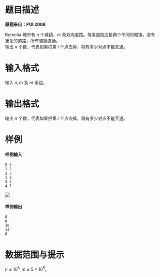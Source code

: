 
# 题目描述

**原题来自：POI 2008**

Byteotia 城市有 $n$ 个城镇，$m$ 条双向道路。每条道路连接两个不同的城镇，没有重复的道路，所有城镇连通。  
输出 $n$ 个数，代表如果把第 $i$ 个点去掉，将有多少对点不能互通。

# 输入格式

输入 $n,m$ 及 $m$ 条边。

# 输出格式

输出 $n$ 个数，代表如果把第 $i$ 个点去掉，将有多少对点不能互通。

# 样例

#### 样例输入
```plain
5 5
1 2
2 3
1 3
3 4
4 5
```
![](source/loj/10104/img/aHR0cHM6Ly9tYWluLmVkdS5wbC9pbWFnZXMvT0kxNS9ibG96YWQxLmdpZg==.gif)

#### 样例输出
```plain
8
8
16
14
8
```

# 数据范围与提示

$n\le 10^5, m\le 5×10^5$。

